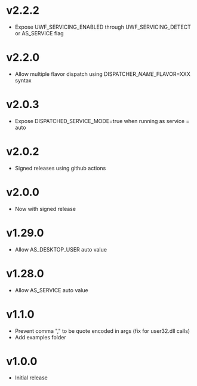 # v2.2.2
* Expose UWF_SERVICING_ENABLED through UWF_SERVICING_DETECT or AS_SERVICE flag

# v2.2.0
* Allow multiple flavor dispatch using DISPATCHER_*NAME*_FLAVOR=XXX syntax


# v2.0.3
* Expose DISPATCHED_SERVICE_MODE=true when running as service = auto



# v2.0.2
* Signed releases using github actions

# v2.0.0
* Now with signed release

# v1.29.0
* Allow AS_DESKTOP_USER auto value

# v1.28.0
* Allow AS_SERVICE auto value



# v1.1.0
* Prevent comma "," to be quote encoded in args (fix for user32.dll calls)
* Add examples folder



# v1.0.0
* Initial release
